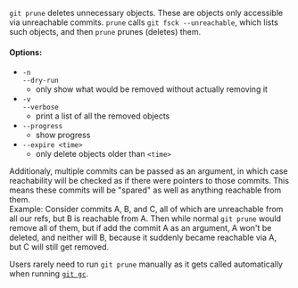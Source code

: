 `git prune` deletes unnecessary objects. These are objects only accessible via unreachable commits. `prune` calls `git fsck --unreachable`, which lists such objects, and then `prune` prunes (deletes) them.
#### Options:  
- `-n`  
   `--dry-run`
  - only show what would be removed without actually removing it
- `-v`  
   `--verbose`
  - print a list of all the removed objects
- `--progress`
  - show progress
- `--expire <time>`
  - only delete objects older than `<time>`

Additionaly, multiple commits can be passed as an argument, in which case reachability will be checked as if there were pointers to those commits. 
This means these commits will be "spared" as well as anything reachable from them.  
Example: Consider commits A, B, and C, all of which are unreachable from all our refs, but B is reachable from A. Then while normal `git prune` would remove all of them, but if add the commit A as an argument, A won't be deleted, and neither will B, because it suddenly became reachable via A, but C will still get removed.  

Users rarely need to run `git prune` manually as it gets called automatically when running [`git gc`](gc.md).
